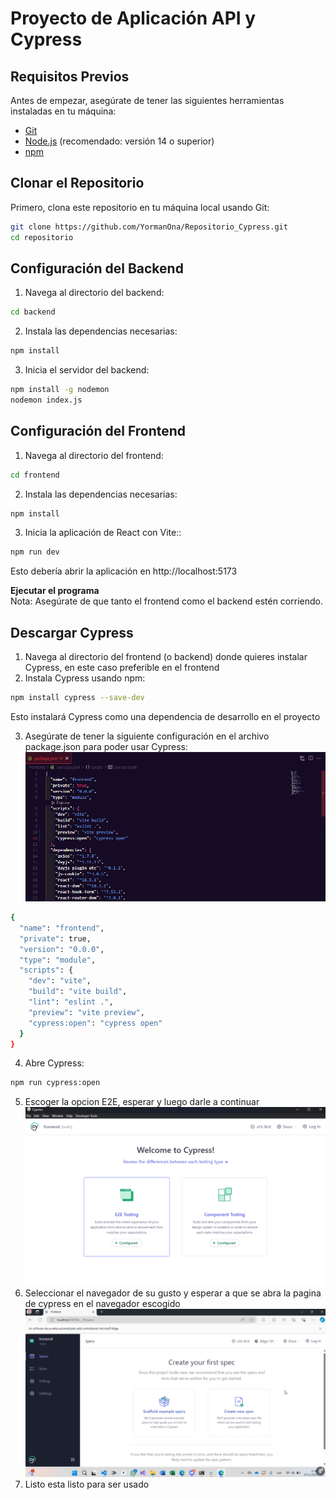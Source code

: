 # Proyecto de Aplicación API y Cypress



## Requisitos Previos

Antes de empezar, asegúrate de tener las siguientes herramientas instaladas en tu máquina:

- [Git](https://git-scm.com/)
- [Node.js](https://nodejs.org/) (recomendado: versión 14 o superior)
- [npm](https://www.npmjs.com/) 

## Clonar el Repositorio

Primero, clona este repositorio en tu máquina local usando Git:

```bash
git clone https://github.com/YormanOna/Repositorio_Cypress.git
cd repositorio
```
## Configuración del Backend
1) Navega al directorio del backend:
```bash
cd backend
```
2) Instala las dependencias necesarias:
```bash
npm install
```
3) Inicia el servidor del backend:
```bash
npm install -g nodemon
nodemon index.js
```

## Configuración del Frontend
1) Navega al directorio del frontend:
```bash
cd frontend
```
2) Instala las dependencias necesarias:
```bash
npm install
```
3) Inicia la aplicación de React con Vite::
```bash
npm run dev
```
Esto debería abrir la aplicación en http://localhost:5173

**Ejecutar el programa** \
Nota: Asegúrate de que tanto el frontend como el backend estén corriendo.

## Descargar Cypress
1) Navega al directorio del frontend (o backend) donde quieres instalar Cypress, en este caso preferible en el frontend
2) Instala Cypress usando npm:
```bash
npm install cypress --save-dev
```
   Esto instalará Cypress como una dependencia de desarrollo en el proyecto

3) Asegúrate de tener la siguiente configuración en el archivo package.json para poder usar Cypress:
![Texto alternativo](./img/Scripst.png)
```bash
{
  "name": "frontend",
  "private": true,
  "version": "0.0.0",
  "type": "module",
  "scripts": {
    "dev": "vite",
    "build": "vite build",
    "lint": "eslint .",
    "preview": "vite preview",
    "cypress:open": "cypress open"
  }
}
```
4) Abre Cypress:
```bash
npm run cypress:open
```
5) Escoger la opcion E2E, esperar y luego darle a continuar 
![Texto alternativo](./img/Escoger_E2E.png)
6) Seleccionar el navegador de su gusto y esperar a que se abra la pagina de cypress en el navegador escogido
![Texto alternativo](./img/Pagina_Cypress.png)
7) Listo esta listo para ser usado

